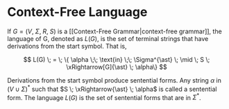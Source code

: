 # Context-Free Language

If $G = (V, \; \Sigma, \; R, \; S)$ is a [[Context-Free Grammar|context-free grammar]], the language of G, denoted as $L(G)$, is the set of terminal strings that have derivations from the start symbol. That is, 

$$
L(G) \; = \; \{ \alpha \;\; \text{in} \;\; \Sigma^{\ast} \; \mid \; S \; \xRightarrow[G]{\ast} \; \alpha\}
$$

Derivations from the start symbol produce sentential forms. Any string $\alpha$ in $(V \; \cup \; \Sigma)^{\ast}$ such that $S \; \xRightarrow{\ast} \; \alpha$ is called a sentential form. The language $L(G)$ is the set of sentential forms that are in $\Sigma^{\ast}$.
